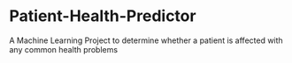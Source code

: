 # Patient-Health-Predictor
A Machine Learning Project to determine whether a patient is affected with any common health problems
